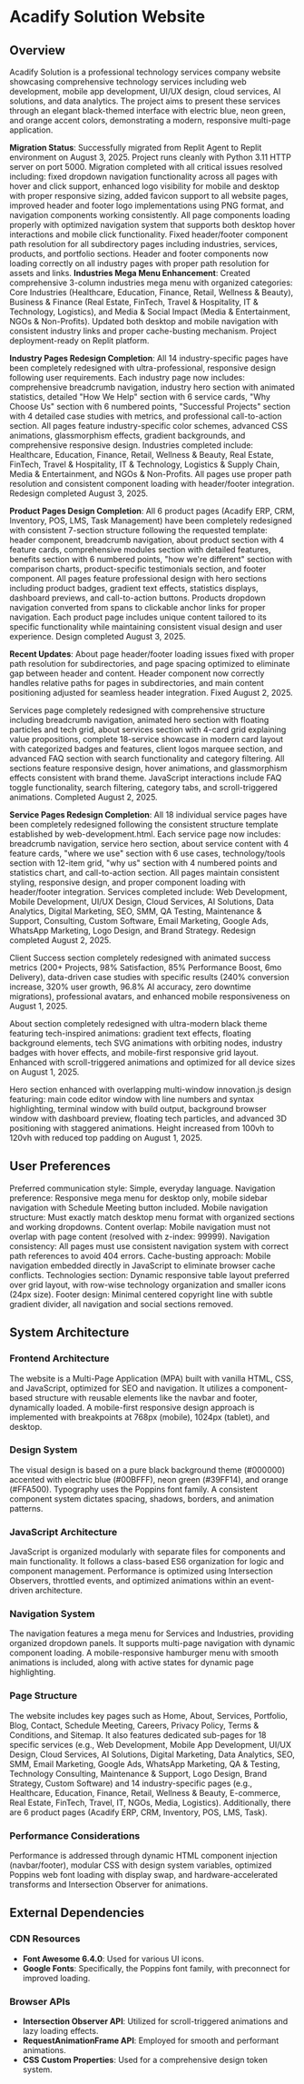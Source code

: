# Acadify Solution Website

## Overview
Acadify Solution is a professional technology services company website showcasing comprehensive technology services including web development, mobile app development, UI/UX design, cloud services, AI solutions, and data analytics. The project aims to present these services through an elegant black-themed interface with electric blue, neon green, and orange accent colors, demonstrating a modern, responsive multi-page application.

**Migration Status**: Successfully migrated from Replit Agent to Replit environment on August 3, 2025. Project runs cleanly with Python 3.11 HTTP server on port 5000. Migration completed with all critical issues resolved including: fixed dropdown navigation functionality across all pages with hover and click support, enhanced logo visibility for mobile and desktop with proper responsive sizing, added favicon support to all website pages, improved header and footer logo implementations using PNG format, and navigation components working consistently. All page components loading properly with optimized navigation system that supports both desktop hover interactions and mobile click functionality. Fixed header/footer component path resolution for all subdirectory pages including industries, services, products, and portfolio sections. Header and footer components now loading correctly on all industry pages with proper path resolution for assets and links. **Industries Mega Menu Enhancement**: Created comprehensive 3-column industries mega menu with organized categories: Core Industries (Healthcare, Education, Finance, Retail, Wellness & Beauty), Business & Finance (Real Estate, FinTech, Travel & Hospitality, IT & Technology, Logistics), and Media & Social Impact (Media & Entertainment, NGOs & Non-Profits). Updated both desktop and mobile navigation with consistent industry links and proper cache-busting mechanism. Project deployment-ready on Replit platform.

**Industry Pages Redesign Completion**: All 14 industry-specific pages have been completely redesigned with ultra-professional, responsive design following user requirements. Each industry page now includes: comprehensive breadcrumb navigation, industry hero section with animated statistics, detailed "How We Help" section with 6 service cards, "Why Choose Us" section with 6 numbered points, "Successful Projects" section with 4 detailed case studies with metrics, and professional call-to-action section. All pages feature industry-specific color schemes, advanced CSS animations, glassmorphism effects, gradient backgrounds, and comprehensive responsive design. Industries completed include: Healthcare, Education, Finance, Retail, Wellness & Beauty, Real Estate, FinTech, Travel & Hospitality, IT & Technology, Logistics & Supply Chain, Media & Entertainment, and NGOs & Non-Profits. All pages use proper path resolution and consistent component loading with header/footer integration. Redesign completed August 3, 2025.

**Product Pages Design Completion**: All 6 product pages (Acadify ERP, CRM, Inventory, POS, LMS, Task Management) have been completely redesigned with consistent 7-section structure following the requested template: header component, breadcrumb navigation, about product section with 4 feature cards, comprehensive modules section with detailed features, benefits section with 6 numbered points, "how we're different" section with comparison charts, product-specific testimonials section, and footer component. All pages feature professional design with hero sections including product badges, gradient text effects, statistics displays, dashboard previews, and call-to-action buttons. Products dropdown navigation converted from spans to clickable anchor links for proper navigation. Each product page includes unique content tailored to its specific functionality while maintaining consistent visual design and user experience. Design completed August 3, 2025.

**Recent Updates**: About page header/footer loading issues fixed with proper path resolution for subdirectories, and page spacing optimized to eliminate gap between header and content. Header component now correctly handles relative paths for pages in subdirectories, and main content positioning adjusted for seamless header integration. Fixed August 2, 2025.

Services page completely redesigned with comprehensive structure including breadcrumb navigation, animated hero section with floating particles and tech grid, about services section with 4-card grid explaining value propositions, complete 18-service showcase in modern card layout with categorized badges and features, client logos marquee section, and advanced FAQ section with search functionality and category filtering. All sections feature responsive design, hover animations, and glassmorphism effects consistent with brand theme. JavaScript interactions include FAQ toggle functionality, search filtering, category tabs, and scroll-triggered animations. Completed August 2, 2025.

**Service Pages Redesign Completion**: All 18 individual service pages have been completely redesigned following the consistent structure template established by web-development.html. Each service page now includes: breadcrumb navigation, service hero section, about service content with 4 feature cards, "where we use" section with 6 use cases, technology/tools section with 12-item grid, "why us" section with 4 numbered points and statistics chart, and call-to-action section. All pages maintain consistent styling, responsive design, and proper component loading with header/footer integration. Services completed include: Web Development, Mobile Development, UI/UX Design, Cloud Services, AI Solutions, Data Analytics, Digital Marketing, SEO, SMM, QA Testing, Maintenance & Support, Consulting, Custom Software, Email Marketing, Google Ads, WhatsApp Marketing, Logo Design, and Brand Strategy. Redesign completed August 2, 2025.

Client Success section completely redesigned with animated success metrics (200+ Projects, 98% Satisfaction, 85% Performance Boost, 6mo Delivery), data-driven case studies with specific results (240% conversion increase, 320% user growth, 96.8% AI accuracy, zero downtime migrations), professional avatars, and enhanced mobile responsiveness on August 1, 2025.

About section completely redesigned with ultra-modern black theme featuring tech-inspired animations: gradient text effects, floating background elements, tech SVG animations with orbiting nodes, industry badges with hover effects, and mobile-first responsive grid layout. Enhanced with scroll-triggered animations and optimized for all device sizes on August 1, 2025. 

Hero section enhanced with overlapping multi-window innovation.js design featuring: main code editor window with line numbers and syntax highlighting, terminal window with build output, background browser window with dashboard preview, floating tech particles, and advanced 3D positioning with staggered animations. Height increased from 100vh to 120vh with reduced top padding on August 1, 2025.

## User Preferences
Preferred communication style: Simple, everyday language.
Navigation preference: Responsive mega menu for desktop only, mobile sidebar navigation with Schedule Meeting button included.
Mobile navigation structure: Must exactly match desktop menu format with organized sections and working dropdowns.
Content overlap: Mobile navigation must not overlap with page content (resolved with z-index: 99999).
Navigation consistency: All pages must use consistent navigation system with correct path references to avoid 404 errors.
Cache-busting approach: Mobile navigation embedded directly in JavaScript to eliminate browser cache conflicts.
Technologies section: Dynamic responsive table layout preferred over grid layout, with row-wise technology organization and smaller icons (24px size).
Footer design: Minimal centered copyright line with subtle gradient divider, all navigation and social sections removed.

## System Architecture

### Frontend Architecture
The website is a Multi-Page Application (MPA) built with vanilla HTML, CSS, and JavaScript, optimized for SEO and navigation. It utilizes a component-based structure with reusable elements like the navbar and footer, dynamically loaded. A mobile-first responsive design approach is implemented with breakpoints at 768px (mobile), 1024px (tablet), and desktop.

### Design System
The visual design is based on a pure black background theme (#000000) accented with electric blue (#00BFFF), neon green (#39FF14), and orange (#FFA500). Typography uses the Poppins font family. A consistent component system dictates spacing, shadows, borders, and animation patterns.

### JavaScript Architecture
JavaScript is organized modularly with separate files for components and main functionality. It follows a class-based ES6 organization for logic and component management. Performance is optimized using Intersection Observers, throttled events, and optimized animations within an event-driven architecture.

### Navigation System
The navigation features a mega menu for Services and Industries, providing organized dropdown panels. It supports multi-page navigation with dynamic component loading. A mobile-responsive hamburger menu with smooth animations is included, along with active states for dynamic page highlighting.

### Page Structure
The website includes key pages such as Home, About, Services, Portfolio, Blog, Contact, Schedule Meeting, Careers, Privacy Policy, Terms & Conditions, and Sitemap. It also features dedicated sub-pages for 18 specific services (e.g., Web Development, Mobile App Development, UI/UX Design, Cloud Services, AI Solutions, Digital Marketing, Data Analytics, SEO, SMM, Email Marketing, Google Ads, WhatsApp Marketing, QA & Testing, Technology Consulting, Maintenance & Support, Logo Design, Brand Strategy, Custom Software) and 14 industry-specific pages (e.g., Healthcare, Education, Finance, Retail, Wellness & Beauty, E-commerce, Real Estate, FinTech, Travel, IT, NGOs, Media, Logistics). Additionally, there are 6 product pages (Acadify ERP, CRM, Inventory, POS, LMS, Task).

### Performance Considerations
Performance is addressed through dynamic HTML component injection (navbar/footer), modular CSS with design system variables, optimized Poppins web font loading with display swap, and hardware-accelerated transforms and Intersection Observer for animations.

## External Dependencies

### CDN Resources
- **Font Awesome 6.4.0**: Used for various UI icons.
- **Google Fonts**: Specifically, the Poppins font family, with preconnect for improved loading.

### Browser APIs
- **Intersection Observer API**: Utilized for scroll-triggered animations and lazy loading effects.
- **RequestAnimationFrame API**: Employed for smooth and performant animations.
- **CSS Custom Properties**: Used for a comprehensive design token system.